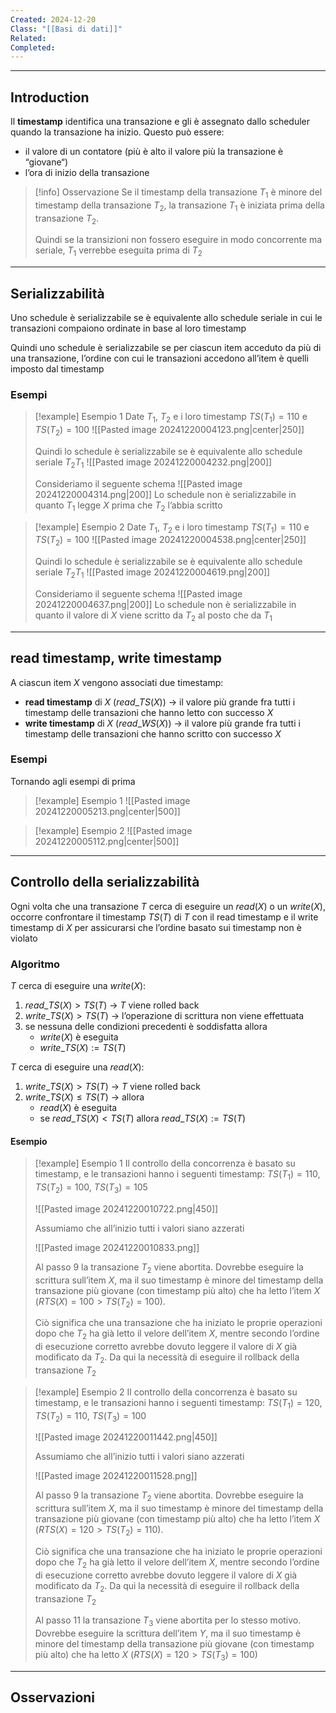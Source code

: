 ```yaml
---
Created: 2024-12-20
Class: "[[Basi di dati]]"
Related: 
Completed:
---
```

---
## Introduction
Il **timestamp** identifica una transazione e gli è assegnato dallo scheduler quando la transazione ha inizio. Questo può essere:
- il valore di un contatore (più è alto il valore più la transazione è “giovane“)
- l’ora di inizio della transazione

>[!info] Osservazione
>Se il timestamp della transazione $T_{1}$ è minore del timestamp della transazione $T_{2}$, la transazione $T_{1}$ è  iniziata prima della transazione $T_{2}$.
>
>Quindi se la transizioni non fossero eseguire in modo concorrente ma seriale, $T_{1}$ verrebbe eseguita prima di $T_{2}$

---
## Serializzabilità
Uno schedule è serializzabile se è equivalente allo schedule seriale in cui le transazioni compaiono ordinate in base al loro timestamp

Quindi uno schedule è serializzabile se per ciascun item acceduto da più di una transazione, l’ordine con cui le transazioni accedono all’item è quelli imposto dal timestamp

### Esempi

> [!example] Esempio 1
> Date $T_{1}$, $T_{2}$ e i loro timestamp $TS(T_{1})=110$ e $TS(T_{2})=100$
> ![[Pasted image 20241220004123.png|center|250]]
> 
> Quindi lo schedule è serializzabile se è equivalente allo schedule seriale $T_{2}T_{1}$
> ![[Pasted image 20241220004232.png|200]]
> 
> Consideriamo il seguente schema
> ![[Pasted image 20241220004314.png|200]]
> Lo schedule non è serializzabile in quanto $T_{1}$ legge $X$ prima che $T_{2}$ l’abbia scritto

> [!example] Esempio 2
> Date $T_{1}$, $T_{2}$ e i loro timestamp $TS(T_{1})=110$ e $TS(T_{2})=100$
> ![[Pasted image 20241220004538.png|center|250]]
> 
> Quindi lo schedule è serializzabile se è equivalente allo schedule seriale $T_{2}T_{1}$
> ![[Pasted image 20241220004619.png|200]]
> 
> Consideriamo il seguente schema
> ![[Pasted image 20241220004637.png|200]]
> Lo schedule non è serializzabile in quanto il valore di $X$ viene scritto da $T_{2}$ al posto che da $T_{1}$

---
## read timestamp, write timestamp
A ciascun item $X$ vengono associati due timestamp:
- **read timestamp** di $X$ ($read\_TS(X)$) → il valore più grande fra tutti i timestamp delle transazioni che hanno letto con successo $X$
- **write timestamp** di $X$ ($read\_WS(X)$) → il valore più grande fra tutti i timestamp delle transazioni che hanno scritto con successo $X$

### Esempi
Tornando agli esempi di prima

>[!example] Esempio 1
>![[Pasted image 20241220005213.png|center|500]]

>[!example] Esempio 2
>![[Pasted image 20241220005112.png|center|500]]

---
## Controllo della serializzabilità
Ogni volta che una transazione $T$ cerca di eseguire un $read(X)$ o un $write(X)$, occorre confrontare il timestamp $TS(T)$ di $T$ con il read timestamp e il write timestamp di $X$ per assicurarsi che l’ordine basato sui timestamp non è violato

### Algoritmo
$T$ cerca di eseguire una $write(X)$:
1. $read\_TS(X)>TS(T)$ → $T$ viene rolled back
2. $write\_TS(X)>TS(T)$ → l’operazione di scrittura non viene effettuata
3. se nessuna delle condizioni precedenti è soddisfatta allora
	- $write(X)$ è eseguita
	- $write\_TS(X):=TS(T)$

$T$ cerca di eseguire una $read(X)$:
1. $write\_TS(X)>TS(T)$ → $T$ viene rolled back
2. $write\_TS(X)\leq TS(T)$ → allora
	- $read(X)$ è eseguita
	- se $read\_TS(X)<TS(T)$ allora $read\_TS(X):=TS(T)$

#### Esempio

>[!example] Esempio 1
>Il controllo della concorrenza è basato su timestamp, e le transazioni hanno i seguenti timestamp: $TS(T_{1})=110$, $TS(T_{2})=100$, $TS(T_{3})=105$
>
>![[Pasted image 20241220010722.png|450]]
>
>Assumiamo che all’inizio tutti i valori siano azzerati
>
>![[Pasted image 20241220010833.png]]
>
>Al passo 9 la transazione $T_{2}$ viene abortita. Dovrebbe eseguire la scrittura sull’item $X$, ma il suo timestamp è minore del timestamp della transazione più giovane (con timestamp più alto) che ha letto l’item $X$ ($RTS(X)=100>TS(T_{2})=100$).
>
>Ciò significa che una transazione che ha iniziato le proprie operazioni dopo che $T_{2}$ ha già letto il velore dell’item $X$, mentre secondo l’ordine di esecuzione corretto avrebbe dovuto leggere il valore di $X$ già modificato da $T_{2}$. Da qui la necessità di eseguire il rollback della transazione $T_{2}$

>[!example] Esempio 2
>Il controllo della concorrenza è basato su timestamp, e le transazioni hanno i seguenti timestamp: $TS(T_{1})=120$, $TS(T_{2})=110$, $TS(T_{3})=100$
>
>![[Pasted image 20241220011442.png|450]]
>
>Assumiamo che all’inizio tutti i valori siano azzerati
>
>![[Pasted image 20241220011528.png]]
>
>Al passo 9 la transazione $T_{2}$ viene abortita. Dovrebbe eseguire la scrittura sull’item $X$, ma il suo timestamp è minore del timestamp della transazione più giovane (con timestamp più alto) che ha letto l’item $X$ ($RTS(X)=120>TS(T_{2})=110$).
>
>Ciò significa che una transazione che ha iniziato le proprie operazioni dopo che $T_{2}$ ha già letto il velore dell’item $X$, mentre secondo l’ordine di esecuzione corretto avrebbe dovuto leggere il valore di $X$ già modificato da $T_{2}$. Da qui la necessità di eseguire il rollback della transazione $T_{2}$
>
>Al passo 11 la transazione $T_{3}$ viene abortita per lo stesso motivo. Dovrebbe eseguire la scrittura dell’item $Y$, ma il suo timestamp è minore del timestamp della transazione più giovane (con timestamp più alto) che ha letto $X$ ($RTS(X)=120>TS(T_{3})=100$)

---
## Osservazioni
